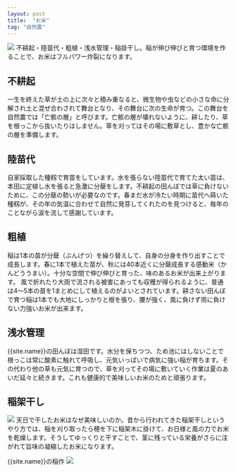 ```yaml
---
layout: post
title:  "お米"
tag: "自然農"
---
```

![](http://farm8.staticflickr.com/7257/7463368952_81ee887cf2.jpg)
不耕起・陸苗代・粗植・浅水管理・稲掛干し。稲が伸び伸びと育つ環境を作ることで、お米はフルパワー炸裂になります。

## 不耕起
一生を終えた草が土の上に次々と積み重なると、微生物や虫などの小さな命に分解され土と混ぜ合わされて舞台となり、その舞台に次の生命が育つ。この舞台を自然農では「亡骸の層」と呼びます。亡骸の層が壊れないように、耕したり、草を根っこから抜いたりはしません。草を刈ってはその場に敷草とし、豊かな亡骸の層を準備します。

## 陸苗代
自家採取した種籾で育苗をしています。水を張らない陸苗代で育てた太い苗は、本田に定植し水を張ると急激に分蘖をします。不耕起の田んぼでは草に負けないために、この分蘖の勢いが必要なのです。春まだ水が冷たい時期に苗代へ蒔いた種籾が、その年の気温に合わせて自然に発芽してくれたのを見つけると、毎年のことながら涙を流して感謝しています。

## 粗植
稲は1本の苗が分蘖（ぶんげつ）を繰り替えして、自身の分身を作り出すことで成長します。春に1本で植えた苗が、秋には40本近くに分蘖成長する感動米（かんどううまい）。十分な空間で伸び伸びと育った、味のあるお米が出来上がります。
風で折れたり大雨で流される被害にあっても収穫が得られるように、普通は4～5本の苗を1まとめにして植えるのがよいとされています。耕さない田んぼで育つ稲は1本でも大地にしっかりと根を張り、腰が強く、風に負けず雨に負けない力強いお米が出来ます。

## 浅水管理
{{site.name}}の田んぼは湿田です。水分を保ちつつ、ため池にはしないことで根っこは常に酸素に触れて呼吸し、元気いっぱいで病気に強い稲が育ちます。その代わり他の草も元気に育つので、草を刈ってその場に敷いていく作業は夏のあいだ延々と続きます。これも健康的で美味しいお米のためと頑張ります。

## 稲架干し
![](http://farm7.staticflickr.com/6036/6298109801_76490f4c58.jpg)
天日で干したお米はなぜ美味しいのか。昔から行われてきた稲架干しというやり方では、稲を刈り取ったら穂を下に稲架木に掛けて、お日様と風の力でお米を乾燥します。そうしてゆっくりと干すことで、茎に残っている栄養がさらに注がれて旨味の凝縮したお米になります。


{{site.name}}の稲作
![](http://farm8.staticflickr.com/7180/6866949035_4c0f682ae4.jpg)

